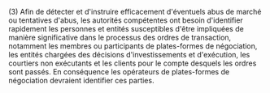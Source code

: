 (3) Afin de détecter et d'instruire efficacement d'éventuels abus de marché ou tentatives d'abus, les autorités compétentes ont besoin d'identifier rapidement les personnes et entités susceptibles d'être impliquées de manière significative dans le processus des ordres de transaction, notamment les membres ou participants de plates-formes de négociation, les entités chargées des décisions d'investissements et d'exécution, les courtiers non exécutants et les clients pour le compte desquels les ordres sont passés. En conséquence les opérateurs de plates-formes de négociation devraient identifier ces parties.
